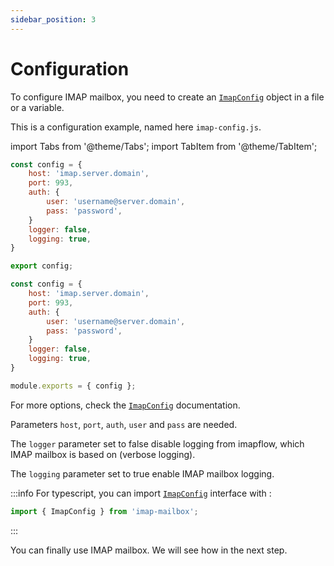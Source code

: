 ```yaml
---
sidebar_position: 3
---
```


# Configuration

To configure IMAP mailbox, you need to create an [`ImapConfig`](/imap-mailbox-doc/docs/documentation/imap-config) object in a file or a variable.

This is a configuration example, named here `imap-config.js`.

import Tabs from '@theme/Tabs';
import TabItem from '@theme/TabItem';

<Tabs>
  <TabItem value="apple" label="ESM" default>

```js title="/imap-config.js"
const config = {
    host: 'imap.server.domain',
    port: 993,
    auth: {
        user: 'username@server.domain',
        pass: 'password',
    }
    logger: false,
    logging: true,
}

export config;
```

  </TabItem>
  <TabItem value="orange" label="CJS">


```js title="/imap-config.js"
const config = {
    host: 'imap.server.domain',
    port: 993,
    auth: {
        user: 'username@server.domain',
        pass: 'password',
    }
    logger: false,
    logging: true,
}

module.exports = { config };
```

  </TabItem>
</Tabs>

For more options, check the [`ImapConfig`](/imap-mailbox-doc/docs/documentation/imap-config) documentation.

Parameters `host`, `port`, `auth`, `user` and `pass` are needed.

The `logger` parameter set to false disable logging from imapflow, which IMAP mailbox is based on (verbose logging).

The `logging` parameter set to true enable IMAP mailbox logging.

:::info
For typescript, you can import [`ImapConfig`](/imap-mailbox-doc/docs/documentation/imap-config) interface with :
```js
import { ImapConfig } from 'imap-mailbox';
```
:::

You can finally use IMAP mailbox. We will see how in the next step.